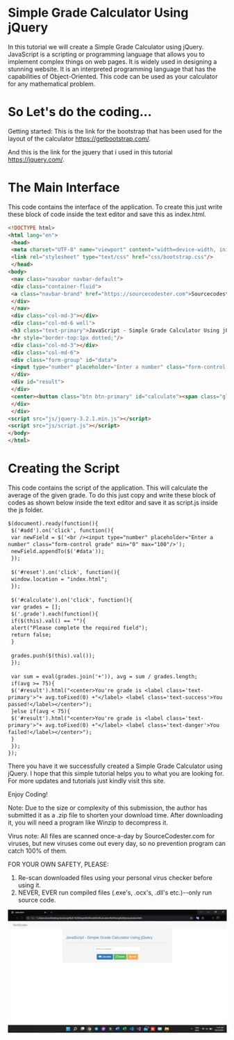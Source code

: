 # Simple Grade Calculator Using jQuery

In this tutorial we will create a Simple Grade Calculator using jQuery. JavaScript is a scripting or programming language that allows you to implement complex things on web pages. It is widely used in designing a stunning website. It is an interpreted programming language that has the capabilities of Object-Oriented. This code can be used as your calculator for any mathematical problem.

# So Let's do the coding...
Getting started:
This is the link for the bootstrap that has been used for the layout of the calculator https://getbootstrap.com/.

And this is the link for the jquery that i used in this tutorial https://jquery.com/.

# The Main Interface
This code contains the interface of the application. To create this just write these block of code inside the text editor and save this as index.html.
```HTML
<!DOCTYPE html>
<html lang="en">
 <head>
 <meta charset="UTF-8" name="viewport" content="width=device-width, initial-scale=1"/>
 <link rel="stylesheet" type="text/css" href="css/bootstrap.css"/>
 </head>
<body>
 <nav class="navabar navbar-default">
 <div class="container-fluid">
 <a class="navbar-brand" href="https://sourcecodester.com">Sourcecodester</a>
 </div>
 </nav>
 <div class="col-md-3"></div>
 <div class="col-md-6 well">
 <h3 class="text-primary">JavaScript - Simple Grade Calculator Using jQuery</h3>
 <hr style="border-top:1px dotted;"/>
 <div class="col-md-3"></div>
 <div class="col-md-6">
 <div class="form-group" id="data">
 <input type="number" placeholder="Enter a number" class="form-control grade" min="0" max="100"/>
 </div>
 <div id="result">
 </div>
 <center><button class="btn btn-primary" id="calculate"><span class="glyphicon glyphicon-credit-card"></span> Calculate</button> <button class="btn btn-success" id="reset"><span class="glyphicon glyphicon-refresh"></span> Reset</button> <button class="btn btn-warning" id="add"><span class="glyphicon glyphicon-plus"></span> Add</button></center>
 </div>
 </div>
<script src="js/jquery-3.2.1.min.js"></script>
<script src="js/script.js"></script>
</body>
</html>
```
# Creating the Script
This code contains the script of the application. This will calculate the average of the given grade. To do this just copy and write these block of codes as shown below inside the text editor and save it as script.js inside the js folder.
```Script
$(document).ready(function(){
 $('#add').on('click', function(){
 var newField = $('<br /><input type="number" placeholder="Enter a number" class="form-control grade" min="0" max="100"/>');
 newField.appendTo($('#data'));
 });
 
 $('#reset').on('click', function(){
 window.location = "index.html";
 });
 
 $('#calculate').on('click', function(){
 var grades = [];
 $('.grade').each(function(){
 if($(this).val() == ""){
 alert("Please complete the required field");
 return false;
 }
 
 grades.push($(this).val());
 });
 
 var sum = eval(grades.join('+')), avg = sum / grades.length;
 if(avg >= 75){
 $('#result').html("<center>You're grade is <label class='text-primary'>"+ avg.toFixed(0) +"</label> <label class='text-success'>You passed!</label></center>");
 }else if(avg < 75){
 $('#result').html("<center>You're grade is <label class='text-primary'>"+ avg.toFixed(0) +"</label> <label class='text-danger'>You failed!</label></center>");
 }
 });
});
```
There you have it we successfully created a Simple Grade Calculator using jQuery. I hope that this simple tutorial helps you to what you are looking for. For more updates and tutorials just kindly visit this site.

Enjoy Coding!


Note: Due to the size or complexity of this submission, the author has submitted it as a .zip file to shorten your download time. After downloading it, you will need a program like Winzip to decompress it.

Virus note: All files are scanned once-a-day by SourceCodester.com for viruses, but new viruses come out every day, so no prevention program can catch 100% of them.

FOR YOUR OWN SAFETY, PLEASE:

1. Re-scan downloaded files using your personal virus checker before using it.
2. NEVER, EVER run compiled files (.exe's, .ocx's, .dll's etc.)--only run source code.


![GitHub Logo](./image.png)

